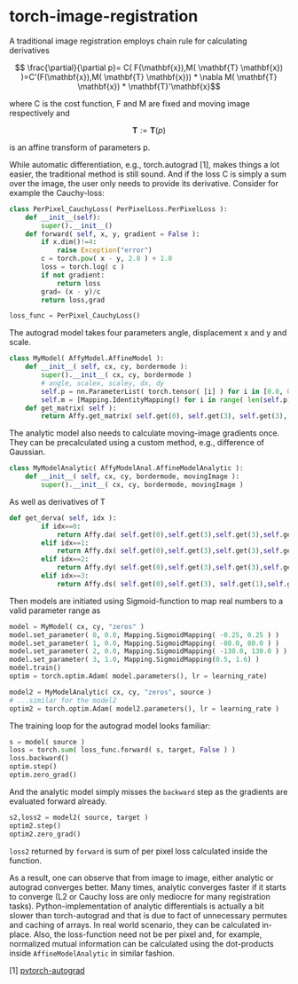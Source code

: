 # torch-image-registration

A traditional image registration employs chain rule for calculating derivatives

$$ \frac{\partial}{\partial p}= C( F(\mathbf{x}),M( \mathbf{T} \mathbf{x}) )=C'(F(\mathbf{x}),M( \mathbf{T} \mathbf{x})) * \nabla M( \mathbf{T} \mathbf{x}) * \mathbf{T}'\mathbf{x}$$ 

where C is the cost function, F and M are fixed and moving image respectively and 

$$\mathbf{T}:=\mathbf{T}(p)$$ 

is an affine transform of parameters p. 

While automatic differentiation, e.g., torch.autograd [1], makes things a lot easier, the traditional method is still sound. And if the loss C is simply a sum over the image, the user only needs to provide its derivative. Consider for example the Cauchy-loss:

```python
class PerPixel_CauchyLoss( PerPixelLoss.PerPixelLoss ):
    def __init__(self):
        super().__init__()
    def forward( self, x, y, gradient = False ):
        if x.dim()!=4:
            raise Exception("error")
        c = torch.pow( x - y, 2.0 ) + 1.0
        loss = torch.log( c )
        if not gradient:
            return loss
        grad= (x - y)/c 
        return loss,grad

loss_func = PerPixel_CauchyLoss()
```

The autograd model takes four parameters angle, displacement x and y and scale.
```python
class MyModel( AffyModel.AffineModel ):
    def __init__( self, cx, cy, bordermode ):
        super().__init__( cx, cy, bordermode )
        # angle, scalex, scaley, dx, dy
        self.p = nn.ParameterList( torch.tensor( [i] ) for i in [0.0, 0.0, 0.0, 1.0]  )
        self.m = [Mapping.IdentityMapping() for i in range( len(self.p) )]
    def get_matrix( self ):
        return Affy.get_matrix( self.get(0), self.get(3), self.get(3), self.get(1), self.get(2), self.cx, self.cy )
```
The analytic model also needs to calculate moving-image gradients once. They can be precalculated using a custom method, e.g., difference of Gaussian.
```python
class MyModelAnalytic( AffyModelAnal.AffineModelAnalytic ):
    def __init__( self, cx, cy, bordermode, movingImage ):
        super().__init__( cx, cy, bordermode, movingImage )
```
As well as derivatives of T
```python
def get_derva( self, idx ):
        if idx==0:
            return Affy.da( self.get(0),self.get(3),self.get(3),self.get(1),self.get(2), self.cx, self.cy )
        elif idx==1:
            return Affy.dx( self.get(0),self.get(3),self.get(3),self.get(1),self.get(2), self.cx, self.cy )
        elif idx==2:
            return Affy.dy( self.get(0),self.get(3),self.get(3),self.get(1),self.get(2), self.cx, self.cy )
        elif idx==3:
            return Affy.ds( self.get(0),self.get(3), self.get(1),self.get(2), self.cx, self.cy )
```

Then models are initiated using Sigmoid-function to map real numbers to a valid parameter range as
```python
model = MyModel( cx, cy, "zeros" )
model.set_parameter( 0, 0.0, Mapping.SigmoidMapping( -0.25, 0.25 ) )
model.set_parameter( 1, 0.0, Mapping.SigmoidMapping( -80.0, 80.0 ) )
model.set_parameter( 2, 0.0, Mapping.SigmoidMapping( -130.0, 130.0 ) )
model.set_parameter( 3, 1.0, Mapping.SigmoidMapping(0.5, 1.6) )
model.train()
optim = torch.optim.Adam( model.parameters(), lr = learning_rate)

model2 = MyModelAnalytic( cx, cy, "zeros", source )
# ...similar for the model2
optim2 = torch.optim.Adam( model2.parameters(), lr = learning_rate )
```
The training loop for the autograd model looks familiar:
```python
s = model( source )
loss = torch.sum( loss_func.forward( s, target, False ) )
loss.backward()
optim.step()
optim.zero_grad()
```
And the analytic model simply misses the `backward` step as the gradients are evaluated forward already.
```python
s2,loss2 = model2( source, target )
optim2.step()
optim2.zero_grad()
```
`loss2` returned by `forward` is sum of per pixel loss calculated inside the function.

As a result, one can observe that from image to image, either analytic or autograd converges better. Many times, analytic converges faster if it starts to converge (L2 or Cauchy loss are only mediocre for many registration tasks). Python-implementation of analytic differentials is actually a bit slower than torch-autograd and that is due to fact of unnecessary permutes and caching of arrays. In real world scenario, they can be calculated in-place. Also, the loss-function need not be per pixel and, for example, normalized mutual information can be calculated using the dot-products inside `AffineModelAnalytic` in similar fashion.




[1] [pytorch-autograd](https://pytorch.org/docs/stable/autograd.html)

